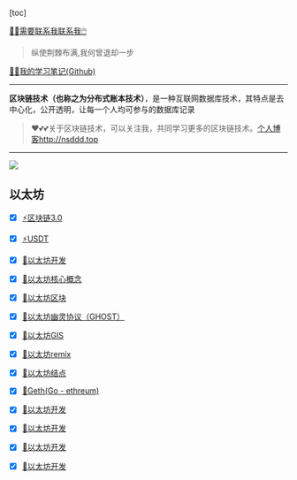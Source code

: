 [toc]



[😶‍🌫️需要联系我联系我🖱️](xxw@nsddd.top)

>   纵使荆棘布满,我何曾退却一步

[😶‍🌫️我的学习笔记(Github)](https://github.com/3293172751/golang-rearn)

---

**区块链技术（也称之为分布式账本技术）**，是一种互联网数据库技术，其特点是去中心化，公开透明，让每一个人均可参与的数据库记录

>   ❤️💕💕关于区块链技术，可以关注我，共同学习更多的区块链技术。[个人博客http://nsddd.top](http://nsddd.top)

---

<a href = "https://etherscan.io/ "><img src = "https://s2.loli.net/2022/03/20/gTiDdUAxtHGJ4f8.png"></a>



## 以太坊

+ [x] [⚡区块链3.0](web3.0.md)
+ [x] [⚡USDT](USDT.md)

+ [x] [💱以太坊开发](1.md)

+ [x] [💱以太坊核心概念](./8.md)

+ [x] [💱以太坊区块](./2.md)

+ [x] [💱以太坊幽灵协议（GHOST）](./3.md)

+ [x] [💱以太坊GIS](./4.md)

+ [x] [💱以太坊remix](./5.md)

+ [x] [💱以太坊结点](./6.md)

+ [x] [💱Geth(Go - ethreum)](./7.md)

+ [x] [💱以太坊开发](./9.md)

+ [x] [💱以太坊开发](./10.md)

+ [x] [💱以太坊开发](./11.md)

+ [x] [💱以太坊开发](./12.md)


